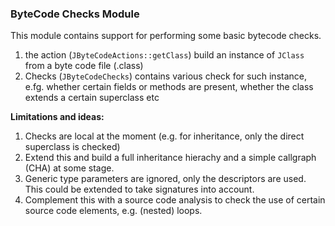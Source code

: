 ### ByteCode Checks Module

This module contains support for performing some basic bytecode checks.

 1. the action (`JByteCodeActions::getClass`) build an instance of `JClass` from a byte code file (.class)
 2. Checks (`JByteCodeChecks`) contains various check for such instance, e.fg. whether certain fields or methods are present, whether the class extends a certain superclass etc
 
__Limitations and ideas:__ 

   1. Checks are local at the moment (e.g. for inheritance, only the direct superclass is checked)
   2. Extend this and build a full inheritance hierachy and a simple callgraph (CHA) at some stage.
   3. Generic type parameters are ignored, only the descriptors are used. This could be extended to take signatures into account. 
   4. Complement this with a source code analysis to check the use of certain source code elements, e.g. (nested) loops.